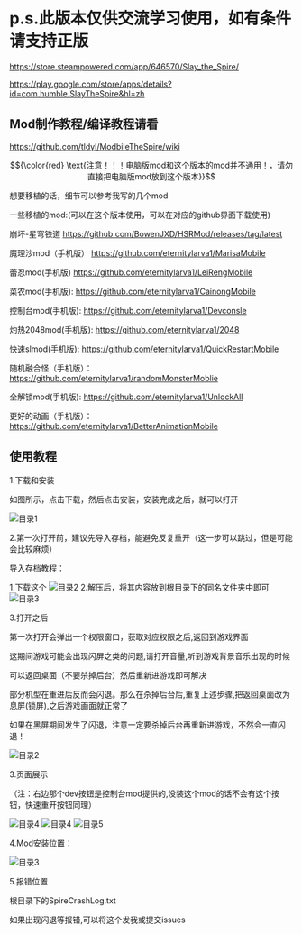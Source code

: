 # p.s.此版本仅供交流学习使用，如有条件请支持正版
https://store.steampowered.com/app/646570/Slay_the_Spire/

https://play.google.com/store/apps/details?id=com.humble.SlayTheSpire&hl=zh

## Mod制作教程/编译教程请看
https://github.com/tldyl/ModbileTheSpire/wiki

$${\color{red} \text{注意！！！电脑版mod和这个版本的mod并不通用！，请勿直接把电脑版mod放到这个版本}}$$

想要移植的话，细节可以参考我写的几个mod

一些移植的mod:(可以在这个版本使用，可以在对应的github界面下载使用)

崩坏-星穹铁道
https://github.com/BowenJXD/HSRMod/releases/tag/latest

魔理沙mod（手机版）
https://github.com/eternitylarva1/MarisaMobile

蕾忍mod(手机版)
https://github.com/eternitylarva1/LeiRengMobile

菜农mod(手机版):
https://github.com/eternitylarva1/CainongMobile

控制台mod(手机版):
https://github.com/eternitylarva1/Devconsle

灼热2048mod(手机版):
https://github.com/eternitylarva1/2048

快速slmod(手机版):
https://github.com/eternitylarva1/QuickRestartMobile

随机融合怪（手机版）：
https://github.com/eternitylarva1/randomMonsterMoblie

全解锁mod(手机版):
https://github.com/eternitylarva1/UnlockAll

更好的动画（手机版）：
https://github.com/eternitylarva1/BetterAnimationMobile

## 使用教程

1.下载和安装

如图所示，点击下载，然后点击安装，安装完成之后，就可以打开

![目录1](docs/images/5.jpg)

2.第一次打开前，建议先导入存档，能避免反复重开（这一步可以跳过，但是可能会比较麻烦）

导入存档教程：

1.下载这个
![目录2](docs/images/8.png)
2.解压后，将其内容放到根目录下的同名文件夹中即可
![目录3](docs/images/9.jpg)

3.打开之后

第一次打开会弹出一个权限窗口，获取对应权限之后,返回到游戏界面

这期间游戏可能会出现闪屏之类的问题,请打开音量,听到游戏背景音乐出现的时候

可以返回桌面（不要杀掉后台）然后重新进游戏即可解决

部分机型在重进后反而会闪退。那么在杀掉后台后,重复上述步骤,把返回桌面改为息屏(锁屏),之后游戏画面就正常了

如果在黑屏期间发生了闪退，注意一定要杀掉后台再重新进游戏，不然会一直闪退！



![目录2](docs/images/6.jpg)

3.页面展示

（注：右边那个dev按钮是控制台mod提供的,没装这个mod的话不会有这个按钮，快速重开按钮同理）


![目录4](docs/images/2.jpg)
![目录4](docs/images/3.jpg)
![目录5](docs/images/7.jpg)

4.Mod安装位置：

![目录3](docs/images/1.jpg)

5.报错位置

根目录下的SpireCrashLog.txt

如果出现闪退等报错,可以将这个发我或提交issues